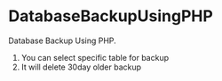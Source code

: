 # DatabaseBackupUsingPHP
Database Backup Using PHP. 
1. You can select specific table for backup
2. It will delete 30day older backup

